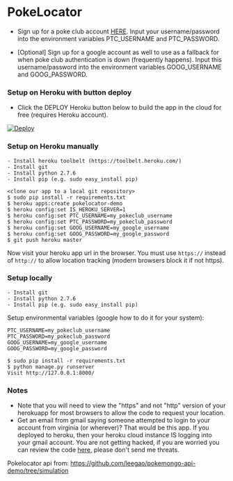 PokeLocator
===========

- Sign up for a poke club account [HERE](https://club.pokemon.com/us/pokemon-trainer-club/sign-up/). Input your username/password into the environment variables PTC_USERNAME and PTC_PASSWORD.

- [Optional] Sign up for a google account as well to use as a fallback for when poke club authentication is down (frequently happens). Input this username/password into the environment variables GOOG_USERNAME and GOOG_PASSWORD.

### Setup on Heroku with button deploy

- Click the DEPLOY Heroku button below to build the app in the cloud for free (requires Heroku account).

[![Deploy](https://www.herokucdn.com/deploy/button.png)](https://heroku.com/deploy)

### Setup on Heroku manually
```
- Install heroku toolbelt (https://toolbelt.heroku.com/)
- Install git
- Install python 2.7.6
- Install pip (e.g. sudo easy_install pip)
```

```
<clone our app to a local git repository>
$ sudo pip install -r requirements.txt
$ heroku apps:create pokelocator-demo
$ heroku config:set IS_HEROKU_SERVER=1
$ heroku config:set PTC_USERNAME=my_pokeclub_username
$ heroku config:set PTC_PASSWORD=my_pokeclub_password
$ heroku config:set GOOG_USERNAME=my_google_username
$ heroku config:set GOOG_PASSWORD=my_google_password
$ git push heroku master
```

Now visit your heroku app url in the browser. You must use `https://` instead of `http://` to allow location tracking (modern browsers block it if not https).

### Setup locally
```
- Install git
- Install python 2.7.6
- Install pip (e.g. sudo easy_install pip)
```

Setup environmental variables (google how to do it for your system):
```
PTC_USERNAME=my_pokeclub_username
PTC_PASSWORD=my_pokeclub_password
GOOG_USERNAME=my_google_username
GOOG_PASSWORD=my_google_password
```

```
$ sudo pip install -r requirements.txt
$ python manage.py runserver
Visit http://127.0.0.1:8000/
```

### Notes
- Note that you will need to view the "https" and not "http" version of your herokuapp for most browsers to allow the code to request your location.
- Get an email from gmail saying someone attempted to login to your account from virginia (or wherever)? That would be this app. If you deployed to heroku, then your heroku cloud instance IS logging into your gmail account. You are not getting hacked, if you are worried you can review the code [here](https://github.com/emeth-/pokelocater/blob/master/api/pokelocator_api.py#L167), please don't send me threats.

Pokelocator api from:
https://github.com/leegao/pokemongo-api-demo/tree/simulation

